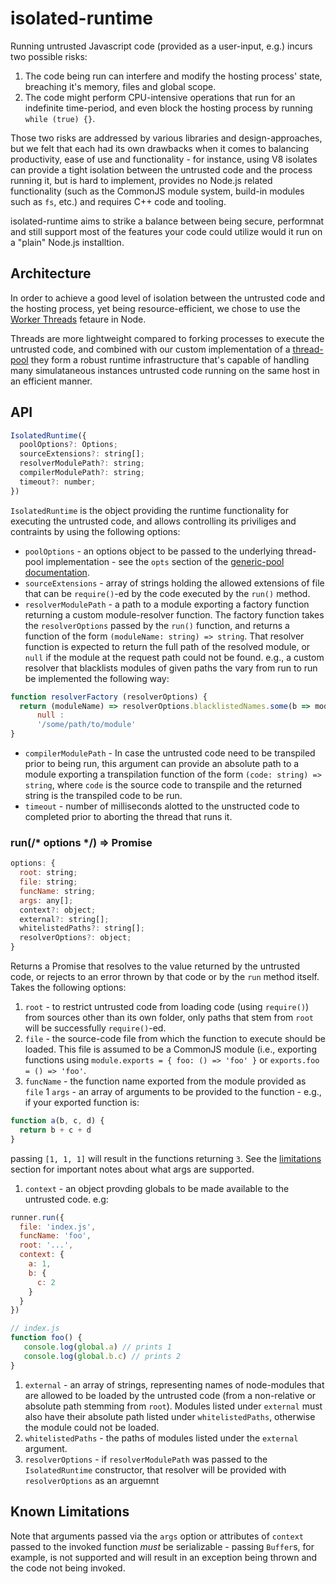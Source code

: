 # isolated-runtime

Running untrusted Javascript code (provided as a user-input, e.g.) incurs two possible risks:
1. The code being run can interfere and modify the hosting process' state, breaching it's memory, files and global scope.
1. The code might perform CPU-intensive operations that run for an indefinite time-period, and even block the hosting process by running `while (true) {}`.

Those two risks are addressed by various libraries and design-approaches, but we felt that each had its own drawbacks when it comes to balancing productivity, ease of use and functionality - for instance, using V8 isolates can provide a tight isolation between the untrusted code and the process running it, but is hard to implement, provides no Node.js related functionality (such as the CommonJS module system, build-in modules such as `fs`, etc.) and requires C++ code and tooling.

isolated-runtime  aims to strike a balance between being secure, performnat and still support most of the features your code could utilize would it run on a "plain" Node.js installtion.

## Architecture

In order to achieve a good level of isolation between the untrusted code and the hosting process, yet being resource-efficient, we chose to use the [Worker Threads](https://nodejs.org/api/worker_threads.html) fetaure in Node. 

Threads are more lightweight compared to forking processes to execute the untrusted code, and combined with our custom implementation of a [thread-pool](../thread-pool-node) they form a robust runtime infrastructure that's capable of handling many simulataneous instances untrusted code running on the same host in an efficient manner.

## API

```js
IsolatedRuntime({
  poolOptions?: Options;
  sourceExtensions?: string[];
  resolverModulePath?: string;
  compilerModulePath?: string;
  timeout?: number;
})
```

`IsolatedRuntime` is the object providing the runtime functionality for executing the untrusted code, and allows controlling its priviliges and contraints by using the following options:

* `poolOptions` - an options object to be passed to the underlying thread-pool implementation - see the `opts` section of the [generic-pool documentation](https://www.npmjs.com/package/generic-pool).
* `sourceExtensions` - array of strings holding the allowed extensions of file that can be `require()`-ed by the code executed by the `run()` method.
* `resolverModulePath` - a path to a module exporting a factory function returning a custom module-resolver function. The factory function takes the `resolverOptions` passed by the `run()` function, and returns a function of the form `(moduleName: string) => string`. That resolver function is expected to return the full path of the resolved module, or `null` if the module at the request path could not be found. e.g., a custom resolver that blacklists modules of given paths the vary from run to run be implemented the following way:
```js
function resolverFactory (resolverOptions) {
  return (moduleName) => resolverOptions.blacklistedNames.some(b => moduleName.contains(b)) ? 
      null : 
      '/some/path/to/module'
}
```
* `compilerModulePath` - In case the untrusted code need to be transpiled prior to being run, this argument can provide an absolute path to a module exporting a transpilation function of the form `(code: string) => string`, where `code` is the source code to transpile and the returned string is the transpiled code to be run.
* `timeout` - number of milliseconds alotted to the unstructed code to completed prior to aborting the thread that runs it.
  
### run(/* options */) => Promise<any>
```js
options: {
  root: string;
  file: string;
  funcName: string;
  args: any[];
  context?: object;
  external?: string[];
  whitelistedPaths?: string[];
  resolverOptions?: object;
}
```

Returns a Promise that resolves to the value returned by the untrusted code, or rejects to an error thrown by that code or by the `run` method itself. Takes the following options:

1. `root` - to restrict untrusted code from loading code (using `require()`) from sources other than its own folder,  only paths that stem from `root` will be successfully `require()`-ed.
1. `file` - the source-code file from which the function to execute should be loaded. This file is assumed to be a CommonJS module (i.e., exporting functions using `module.exports = { foo: () => 'foo' }` or `exports.foo = () => 'foo'`.
1. `funcName` - the function name exported from the module provided as `file`
1 `args` - an array of arguments to be provided to the function - e.g., if your exported function is:
```js
function a(b, c, d) {
  return b + c + d
}  
```
passing `[1, 1, 1]` will result in the functions returning `3`. See the [limitations](#known-limitations) section for important notes about what args are supported.
1. `context` - an object provding globals to be made available to the untrusted code. e.g:
```js
runner.run({
  file: 'index.js',
  funcName: 'foo',
  root: '...',
  context: {
    a: 1,
    b: {
      c: 2
    }
  }
})

// index.js
function foo() {
   console.log(global.a) // prints 1
   console.log(global.b.c) // prints 2
}
```
1. `external` - an array of strings, representing names of node-modules that are allowed to be loaded by the untrusted code (from a non-relative or absolute path stemming from `root`). Modules listed under `external` must also have their absolute path listed under `whitelistedPaths`, otherwise the module could not be loaded.
1. `whitelistedPaths` - the paths of modules listed under the `external` argument.
1. `resolverOptions` - if `resolverModulePath` was passed to the `IsolatedRuntime` constructor, that resolver will be provided with `resolverOptions` as an arguemnt 

## Known Limitations
Note that arguments passed via the `args` option or attributes of `context` passed to the invoked function *must* be serializable - passing `Buffer`s, for example, is not supported and will result in an exception being thrown and the code not being invoked.
